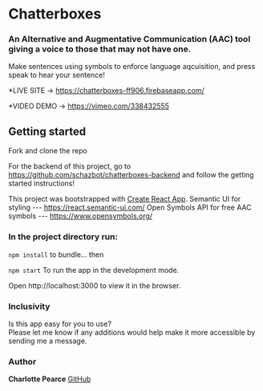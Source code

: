 # Chatterboxes

### An Alternative and Augmentative Communication (AAC) tool giving a voice to those that may not have one.
Make sentences using symbols to enforce language aqcuisition, and press speak to hear your sentence!

*LIVE SITE ->  https://chatterboxes-ff906.firebaseapp.com/

*VIDEO DEMO -> https://vimeo.com/338432555


## Getting started

Fork and clone the repo

For the backend of this project, go to https://github.com/schazbot/chatterboxes-backend and follow the getting started instructions!


This project was bootstrapped with [Create React App](https://github.com/facebook/create-react-app).
Semantic UI for styling --- https://react.semantic-ui.com/
Open Symbols API for free AAC symbols --- https://www.opensymbols.org/



### In the project directory run:

`npm install` 
to bundle... then

`npm start`
To run the app in the development mode.

Open http://localhost:3000 to view it in the browser.

### Inclusivity
Is this app easy for you to use?  
Please let me know if any additions would help make it more accessible by sending me a message.


### Author
**Charlotte Pearce** [GitHub](https://github.com/schazbot)



